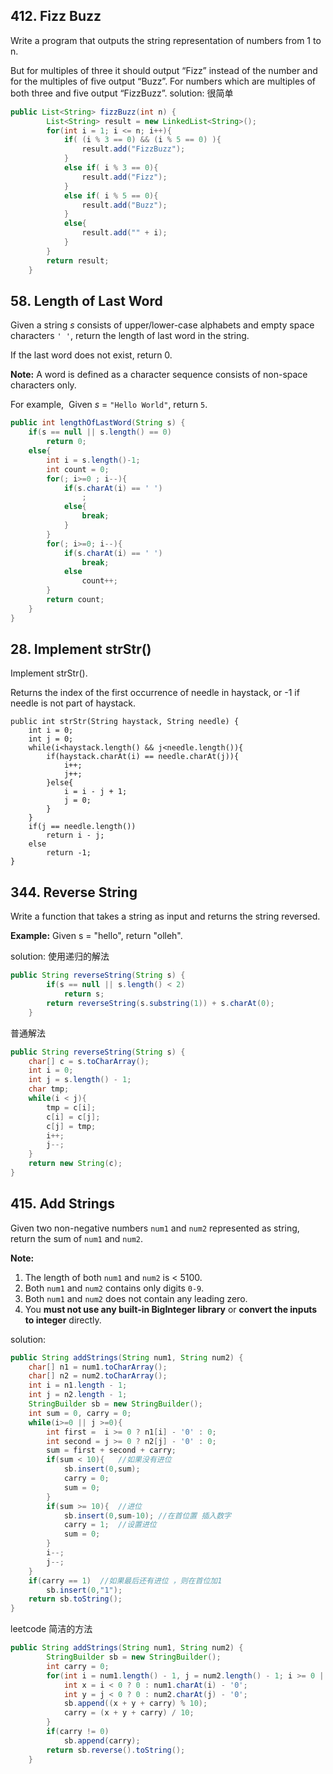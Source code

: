 ## 412. Fizz Buzz

Write a program that outputs the string representation of numbers from 1 to n.

But for multiples of three it should output “Fizz” instead of the number and for the multiples of five output “Buzz”. 
For numbers which are multiples of both three and five output “FizzBuzz”.
solution: 很简单
```java
public List<String> fizzBuzz(int n) {
        List<String> result = new LinkedList<String>();
        for(int i = 1; i <= n; i++){
            if( (i % 3 == 0) && (i % 5 == 0) ){
                result.add("FizzBuzz");
            }
            else if( i % 3 == 0){
                result.add("Fizz");
            }
            else if( i % 5 == 0){
                result.add("Buzz");
            }
            else{
                result.add("" + i);
            }
        }
        return result;
    }
```


##  58. Length of Last Word

Given a string *s* consists of upper/lower-case alphabets and empty space characters `' '`, return the length of last word in the string.

If the last word does not exist, return 0.

**Note:** A word is defined as a character sequence consists of non-space characters only.

For example, 
Given *s* = `"Hello World"`,
return `5`.


```java
public int lengthOfLastWord(String s) {
    if(s == null || s.length() == 0)
        return 0;
    else{
        int i = s.length()-1;
        int count = 0;
        for(; i>=0 ; i--){
            if(s.charAt(i) == ' ')
                ;
            else{
                break;
            }
        }
        for(; i>=0; i--){
            if(s.charAt(i) == ' ')
                break;
            else
                count++;
        }
        return count;
    }
}
```



## 28. Implement strStr()

Implement strStr().

Returns the index of the first occurrence of needle in haystack, or -1 if needle is not part of haystack.

    public int strStr(String haystack, String needle) {
        int i = 0;
        int j = 0;
        while(i<haystack.length() && j<needle.length()){
            if(haystack.charAt(i) == needle.charAt(j)){
                i++;
                j++;
            }else{
                i = i - j + 1;
                j = 0;
            }
        }
        if(j == needle.length())
            return i - j;
        else
            return -1;
    }

## 344. Reverse String

Write a function that takes a string as input and returns the string reversed.

**Example:**
Given s = "hello", return "olleh".

solution: 使用递归的解法

```java
public String reverseString(String s) {
        if(s == null || s.length() < 2)
            return s;
        return reverseString(s.substring(1)) + s.charAt(0);
    }
```

普通解法

```java
public String reverseString(String s) {
  	char[] c = s.toCharArray();
  	int i = 0;
  	int j = s.length() - 1;
  	char tmp;
  	while(i < j){
      	tmp = c[i];
      	c[i] = c[j];
      	c[j] = tmp;
      	i++;
      	j--;
  	}
  	return new String(c);
}
```
## 415. Add Strings
Given two non-negative numbers `num1` and `num2` represented as string, return the sum of `num1` and `num2`.

**Note:**

1. The length of both `num1` and `num2` is < 5100.
2. Both `num1` and `num2` contains only digits `0-9`.
3. Both `num1` and `num2` does not contain any leading zero.
4. You **must not use any built-in BigInteger library** or **convert the inputs to integer** directly.

solution:



```java
public String addStrings(String num1, String num2) {
    char[] n1 = num1.toCharArray();
    char[] n2 = num2.toCharArray();
    int i = n1.length - 1;
    int j = n2.length - 1;
    StringBuilder sb = new StringBuilder();
    int sum = 0, carry = 0;
    while(i>=0 || j >=0){
        int first =  i >= 0 ? n1[i] - '0' : 0;
        int second = j >= 0 ? n2[j] - '0' : 0;
        sum = first + second + carry;
        if(sum < 10){   //如果没有进位
            sb.insert(0,sum);
            carry = 0;
            sum = 0;
        }
        if(sum >= 10){  //进位
            sb.insert(0,sum-10); //在首位置 插入数字
            carry = 1;  //设置进位
            sum = 0;
        }
        i--;
        j--;
    }
    if(carry == 1)  //如果最后还有进位 ，则在首位加1
        sb.insert(0,"1");
    return sb.toString();
}
```
leetcode 简洁的方法

```java
public String addStrings(String num1, String num2) {
        StringBuilder sb = new StringBuilder();
        int carry = 0;
        for(int i = num1.length() - 1, j = num2.length() - 1; i >= 0 || j >= 0; i--, j--){
            int x = i < 0 ? 0 : num1.charAt(i) - '0';
            int y = j < 0 ? 0 : num2.charAt(j) - '0';
            sb.append((x + y + carry) % 10);
            carry = (x + y + carry) / 10;
        }
        if(carry != 0)
            sb.append(carry);
        return sb.reverse().toString();
    }
```